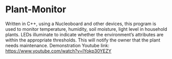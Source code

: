 # Plant-Monitor
Written in C++, using a Nucleoboard and other devices, this program is used to monitor temperature, humidity, soil moisture, light level in household plants. LEDs illuminate to indicate whether the environment’s attributes are within the appropriate thresholds. This will notify the owner that the plant needs maintenance.
Demonstration Youtube link: https://www.youtube.com/watch?v=IYokp30YEZY
